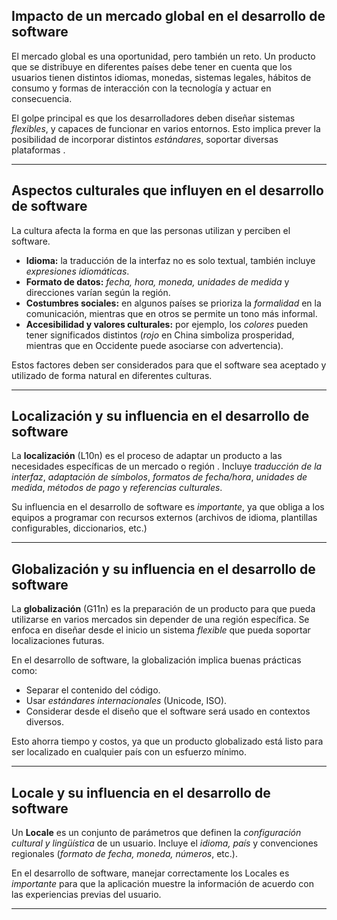 

## Impacto de un mercado global en el desarrollo de software
El mercado global es una oportunidad, pero también un reto. Un producto que se distribuye en diferentes países debe tener en cuenta que los usuarios tienen distintos idiomas, monedas, sistemas legales, hábitos de consumo y formas de interacción con la tecnología y actuar en consecuencia.  

El golpe principal es que los desarrolladores deben diseñar sistemas *flexibles*, y capaces de funcionar en varios entornos. Esto implica prever  la posibilidad de incorporar distintos *estándares*, soportar diversas plataformas . 

---

##  Aspectos culturales que influyen en el desarrollo de software

La cultura afecta  la forma en que las personas utilizan y perciben el software. 

- **Idioma:** la traducción de la interfaz no es solo textual, también incluye *expresiones idiomáticas*.  
- **Formato de datos:** *fecha, hora, moneda, unidades de medida* y direcciones varían según la región.  
- **Costumbres sociales:** en algunos países se prioriza la *formalidad* en la comunicación, mientras que en otros se permite un tono más informal.  
- **Accesibilidad y valores culturales:** por ejemplo, los *colores* pueden tener significados distintos (*rojo* en China simboliza prosperidad, mientras que en Occidente puede asociarse con advertencia).  

Estos factores deben ser considerados para que el software sea aceptado y utilizado de forma natural en diferentes culturas.  

---

##  Localización y su influencia en el desarrollo de software
La **localización** (L10n) es el proceso de adaptar un producto a las necesidades específicas de un mercado o región . Incluye *traducción de la interfaz*, *adaptación de símbolos*, *formatos de fecha/hora*, *unidades de medida*, *métodos de pago* y *referencias culturales*.  

Su influencia en el desarrollo de software es *importante*, ya que obliga a los equipos a programar con recursos externos (archivos de idioma, plantillas configurables, diccionarios, etc.) 

---

## Globalización y su influencia en el desarrollo de software
La **globalización** (G11n) es la preparación de un producto para que pueda utilizarse en varios  mercados sin depender de una región específica. Se enfoca en diseñar desde el inicio un sistema *flexible* que pueda soportar localizaciones futuras.  

En el desarrollo de software, la globalización implica buenas prácticas como:  
- Separar el contenido  del código.  
- Usar *estándares internacionales* (Unicode, ISO).  
- Considerar desde el diseño que el software será usado en contextos diversos.  

Esto ahorra tiempo y costos, ya que un producto globalizado está listo para ser localizado en cualquier país con un esfuerzo mínimo.  

---

## Locale y su influencia en el desarrollo de software
Un **Locale** es un conjunto de parámetros que definen la *configuración cultural y lingüística* de un usuario. Incluye el *idioma, país* y convenciones regionales (*formato de fecha, moneda, números*, etc.).  

En el desarrollo de software, manejar correctamente los Locales es *importante* para que la aplicación muestre la información de acuerdo con las experiencias previas del usuario. 

---

